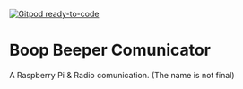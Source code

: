 [![Gitpod ready-to-code](https://img.shields.io/badge/Gitpod-ready--to--code-blue?logo=gitpod)](https://gitpod.io/#https://github.com/MRD-Studios/Boop-Beeper-Comunicator)

# Boop Beeper Comunicator
 A Raspberry Pi & Radio comunication. (The name is not final)
